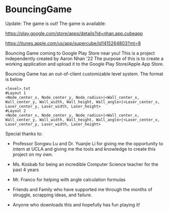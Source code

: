 # BouncingGame

Update: The game is out!
The game is available:

https://play.google.com/store/apps/details?id=nhan.app.cubeapp

https://itunes.apple.com/us/app/supercube/id1415264803?mt=8

Bouncing Game coming to Google Play Store near you!
This is a project independently created by Aaron Nhan '22
The purpose of this is to create a working application and upload it to the Google Play Store/Apple App Store.


Bouncing Game has an out-of-client customizable level system. The format is below

    <level>.txt
    #Layout 1
    <Node_center_x, Node_center_y, Node_radius>|<Wall_center_x, Wall_center_y, Wall_width, Wall_height, Wall_angle>|<Laser_center_x, Laser_center_y, Laser_width, Laser_height>
    #Layout 2
    <Node_center_x, Node_center_y, Node_radius>|<Wall_center_x, Wall_center_y, Wall_width, Wall_height, Wall_angle>|<Laser_center_x, Laser_center_y, Laser_width, Laser_height>


Special thanks to:

- Professor Songwu Lu and Dr. Yuanjie Li for giving me the opportunity to intern at UCLA and giving me the
tools and knowledge to create this project on my own.

- Ms. Kosbab for being an incredible Computer Science teacher for the past 4 years

- Mr. Franco for helping with angle calculation formulas

- Friends and Family who have supported me through the months of struggle, scrapping ideas, and failure.

- Anyone who downloads this and hopefully has fun playing it!

